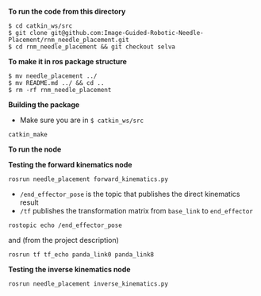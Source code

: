 **To run the code from this directory**

```ros
$ cd catkin_ws/src
$ git clone git@github.com:Image-Guided-Robotic-Needle-Placement/rnm_needle_placement.git
$ cd rnm_needle_placement && git checkout selva
```
**To make it in ros package structure**

```ros
$ mv needle_placement ../
$ mv README.md ../ && cd ..
$ rm -rf rnm_needle_placement
```

**Building the package**

- Make sure you are in `$ catkin_ws/src`

```ros
catkin_make
```

**To run the node**


**Testing the forward kinematics node**

```ros
rosrun needle_placement forward_kinematics.py
```

- `/end_effector_pose` is the topic that publishes the direct kinematics result
- `/tf` publishes the transformation matrix from `base_link` to `end_effector`

```ros
rostopic echo /end_effector_pose 
```
and (from the project description)
```ros
rosrun tf tf_echo panda_link0 panda_link8
```

**Testing the inverse kinematics node**

```ros
rosrun needle_placement inverse_kinematics.py
```



